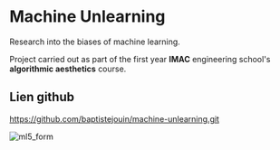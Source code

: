 # Machine Unlearning

Research into the biases of machine learning.

Project carried out as part of the first year **IMAC** engineering school's **algorithmic aesthetics** course.

## Lien github
https://github.com/baptistejouin/machine-unlearning.git

![ml5_form](https://user-images.githubusercontent.com/116732710/233450665-a1c4f2a6-5d11-4335-9f32-1d6fdd205b1b.png)
